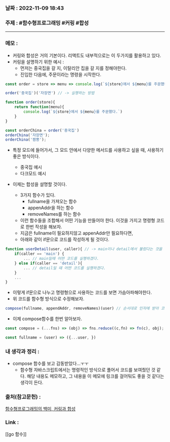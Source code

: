 ### 날짜 : 2022-11-09 18:43
### 주제 : #함수형프로그래밍 #커링 #합성 

---- 

### 메모 : 

- 커링와 합성은 거의 기본이다. 리액트도 내부적으로는 이 두가지를 활용하고 있다. 
- 커링을 설명하기 위한 예시 : 
	- 먼저는 중국집을 갈 지, 이탈리안 집을 갈 지를 정해야한다. 
	- 진입한 다음에, 주문이라는 명령을 시작한다. 

```javascript
const order = store => menu => console.log(`${store}에서 ${menu}를 주문했다.`)

order('중국집')('자장면') // -> 실행하는 방법

function order(store){
	return function(menu){
		console.log(`${store}에서 ${menu}를 주문했다.`)
	}
}

const orderChina = order('중국집')
orderChina('자장면');
orderChina('짬뽕');
```

- 특정 모드에 들어가서, 그 모드 안에서 다양한 메서드를 사용하고 싶을 때, 사용하기 좋은 방식이다. 
	- 중국집 예시 
	- 다크모드 예시 


- 이제는 합성을 설명할 것이다. 
	- 3가지 함수가 있다. 
		- fullname을 가져오는 함수
		- appenAddr을 하는 함수
		- removeNames를 하는 함수 
	- 이런 함수들을 조합해서 어떤 기능을 만들어야 한다. 이것을 가지고 명령형 코드로 한번 작성을 해보자. 
	- 지금은 fullname이 필요하지않고 appenAddr만 필요하다면, 
	- 아래와 같이 if문으로 코드를 작성하게 될 것이다. 

```javascript
function userDetail(user, caller){ // -> main이나 detail에서 불렀다는 것을 알려주기 위해서 caller를 인자로 받는다. 짜치는 코드같다.  
	if(caller == 'main') {
		... // main일때 어떤 코드를 실행하겠다. 
	} else if(caller == 'detail'){
		... // detail일 때 어떤 코드를 실행하겠다. 
	}
	...
}
```
- 이렇게 if문으로 나누고 명령형으로 사용하는 코드를 보면 가슴아파해야한다. 
- 위 코드를 함수형 방식으로 수정해보자.

```javascript
compose(fullname, appendAddr, removeNames)(user) // 순서대로 인자에 받아 코드를 실행시킨 다음, user를 인자로 받아서 평가를 실행한다. 
```

- 이제 compose함수를 한번 알아보자. 
```javascript
const compose = (...fns) => (obj) => fns.reduce((c,fn) => fn(c), obj);
```


```javascript
const fullname = (user) => ({...user, })
```


### 내 생각과 정리 : 
- compose 함수를 보고 감동받았다...ㅜㅜ 
	- 함수형 자바스크립트에서는 명령적인 방식으로 풀어서 코드를 보여줬던 것 같다. 해당 내용도 메모하고, 그 내용을 이 메모에 링크를 걸어둬도 좋을 것 같다는 생각이 든다. 


### 출처(참고문헌) : 
[함수형프로그래밍의 백미, 커링과 합성](https://youtu.be/jlLTcYdjo9I)


### Link : 
[[go 함수]]
